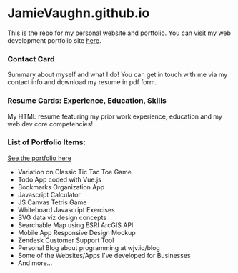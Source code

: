 # JamieVaughn.github.io
This is the repo for my personal website and portfolio. You can visit my web development portfolio site [here](https://wjv.io).


### Contact Card  
Summary about myself and what I do! You can get in touch with me via my contact info and download my resume in pdf form.

### Resume Cards: Experience, Education, Skills
My HTML resume featuring my prior work experience, education and my web dev core competencies!

### List of Portfolio Items:
[See the portfolio here](https://wjv.io/portfolio)
* Variation on Classic Tic Tac Toe Game
* Todo App coded with Vue.js
* Bookmarks Organization App
* Javascript Calculator
* JS Canvas Tetris Game
* Whiteboard Javascript Exercises
* SVG data viz design concepts
* Searchable Map using ESRI ArcGIS API
* Mobile App Responsive Design Mockup
* Zendesk Customer Support Tool
* Personal Blog about programming at wjv.io/blog
* Some of the Websites/Apps I've developed for Businesses
* And more...
